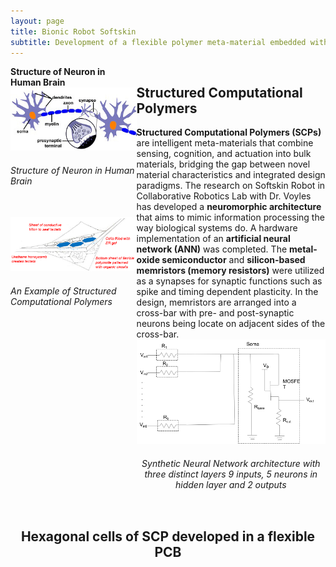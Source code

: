 ```yaml
---
layout: page
title: Bionic Robot Softskin
subtitle: Development of a flexible polymer meta-material embedded with neuromorphic architecture
---
```


<div style="display:flex;">
    <div style="flex:40%;">
        <b>Structure of Neuron in Human Brain</b>
        <br/>
        <img src="/img/projects/bionic-robot-softskin/softskin0.jpg" class = "lazyload" width="100%">
        <br/>
        <h6>Structure of Neuron in Human Brain</h6>
        <br/>
        <img src="/img/projects/bionic-robot-softskin/softskin1.png" class = "lazyload" width="100%">
        <br/>
        <h6>An Example of Structured Computational Polymers</h6>
    </div>
    <div style="flex:60%;">
    <h2>Structured Computational Polymers</h2>
    <b>Structured Computational Polymers (SCPs)</b> are intelligent meta-materials that combine sensing, cognition, and actuation into bulk materials, bridging the gap between novel material characteristics and integrated design paradigms. The research on Softskin Robot in Collaborative Robotics Lab with Dr. Voyles has developed a <b>neuromorphic architecture</b> that aims to mimic information processing the way biological systems do. A hardware implementation of an <b>artificial neural network (ANN)</b> was completed. The <b>metal-oxide semiconductor</b> and <b>silicon-based memristors (memory resistors)</b> were utilized as a synapses for synaptic functions such as spike and timing dependent plasticity. In the design, memristors are arranged into a cross-bar with pre- and post-synaptic neurons being locate on adjacent sides of the cross-bar.
    <br/>
    <img src="/img/projects/bionic-robot-softskin/softskin2.png" class = "lazyload" width="100%">
    <br/>
    <h6 align="middle">Synthetic Neural Network architecture with three distinct layers 9 inputs, 5 neurons in hidden layer and 2 outputs</h6>
    </div>
</div>

<h2 align="middle">Hexagonal cells of SCP developed in a flexible PCB</h2>
